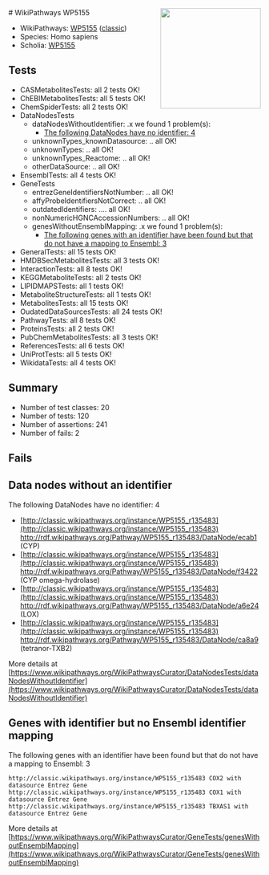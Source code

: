<img style="float: right; width: 200px" src="https://upload.wikimedia.org/wikipedia/commons/thumb/8/83/Wplogo_with_text_500.png/640px-Wplogo_with_text_500.png" />
# WikiPathways WP5155

* WikiPathways: [WP5155](https://wikipathways.org/pathways/WP5155) ([classic](https://classic.wikipathways.org/instance/WP5155))
* Species: Homo sapiens
* Scholia: [WP5155](https://scholia.toolforge.org/wikipathways/WP5155)
## Tests
* CASMetabolitesTests: all 2 tests OK!
* ChEBIMetabolitesTests: all 5 tests OK!
* ChemSpiderTests: all 2 tests OK!
* DataNodesTests
    * dataNodesWithoutIdentifier: .x we found 1 problem(s):
        * [The following DataNodes have no identifier: 4](#d2d32fa3)
    * unknownTypes_knownDatasource: .. all OK!
    * unknownTypes: .. all OK!
    * unknownTypes_Reactome: .. all OK!
    * otherDataSource: .. all OK!
* EnsemblTests: all 4 tests OK!
* GeneTests
    * entrezGeneIdentifiersNotNumber: .. all OK!
    * affyProbeIdentifiersNotCorrect: .. all OK!
    * outdatedIdentifiers: .... all OK!
    * nonNumericHGNCAccessionNumbers: .. all OK!
    * genesWithoutEnsemblMapping: .x we found 1 problem(s):
        * [The following genes with an identifier have been found but that do not have a mapping to Ensembl: 3](#40286d85)
* GeneralTests: all 15 tests OK!
* HMDBSecMetabolitesTests: all 3 tests OK!
* InteractionTests: all 8 tests OK!
* KEGGMetaboliteTests: all 2 tests OK!
* LIPIDMAPSTests: all 1 tests OK!
* MetaboliteStructureTests: all 1 tests OK!
* MetabolitesTests: all 15 tests OK!
* OudatedDataSourcesTests: all 24 tests OK!
* PathwayTests: all 8 tests OK!
* ProteinsTests: all 2 tests OK!
* PubChemMetabolitesTests: all 3 tests OK!
* ReferencesTests: all 6 tests OK!
* UniProtTests: all 5 tests OK!
* WikidataTests: all 4 tests OK!


## Summary

* Number of test classes: 20
* Number of tests: 120
* Number of assertions: 241
* Number of fails: 2

## Fails

<a name="d2d32fa3" />

## Data nodes without an identifier

The following DataNodes have no identifier: 4

* [http://classic.wikipathways.org/instance/WP5155_r135483](http://classic.wikipathways.org/instance/WP5155_r135483) http://rdf.wikipathways.org/Pathway/WP5155_r135483/DataNode/ecab1 (CYP)
* [http://classic.wikipathways.org/instance/WP5155_r135483](http://classic.wikipathways.org/instance/WP5155_r135483) http://rdf.wikipathways.org/Pathway/WP5155_r135483/DataNode/f3422 (CYP omega-hydrolase)
* [http://classic.wikipathways.org/instance/WP5155_r135483](http://classic.wikipathways.org/instance/WP5155_r135483) http://rdf.wikipathways.org/Pathway/WP5155_r135483/DataNode/a6e24 (LOX)
* [http://classic.wikipathways.org/instance/WP5155_r135483](http://classic.wikipathways.org/instance/WP5155_r135483) http://rdf.wikipathways.org/Pathway/WP5155_r135483/DataNode/ca8a9 (tetranor-TXB2)


More details at [https://www.wikipathways.org/WikiPathwaysCurator/DataNodesTests/dataNodesWithoutIdentifier](https://www.wikipathways.org/WikiPathwaysCurator/DataNodesTests/dataNodesWithoutIdentifier)

<a name="40286d85" />

## Genes with identifier but no Ensembl identifier mapping

The following genes with an identifier have been found but that do not have a mapping to Ensembl: 3
```
http://classic.wikipathways.org/instance/WP5155_r135483 COX2 with datasource Entrez Gene
http://classic.wikipathways.org/instance/WP5155_r135483 COX1 with datasource Entrez Gene
http://classic.wikipathways.org/instance/WP5155_r135483 TBXAS1 with datasource Entrez Gene
```

More details at [https://www.wikipathways.org/WikiPathwaysCurator/GeneTests/genesWithoutEnsemblMapping](https://www.wikipathways.org/WikiPathwaysCurator/GeneTests/genesWithoutEnsemblMapping)

